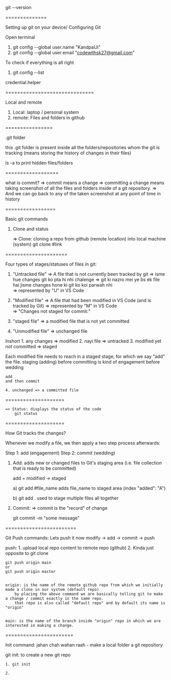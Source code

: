
git --version 


==============

Setting up git on your device/ Configuring Git

Open terminal
1. git config --global user.name "KandpalJi"
2. git config --global user.email "codewithsk27@gmail.com"

To check if everything is all right
1. git config --list

credential.helper


==============================


Local and remote
1. Local: laptop / personal system
2. remote: Files and folders in github

================

.git folder

this .git folder is present inside all the folders/repositories whom the git is tracking (means storing the history of changes in their files)


ls -a to print hidden files/folders


==================

what is commit?
=> commit means a change
=> committing a change means taking screenshot of all the files and folders inside of a git repository.
=> And we can go back to any of the taken screenshot at any point of time in history


=================


Basic git commands
1. Clone and status

	=> Clone: cloning a repo from github (remote location) into local machine (system)
		git clone #link


=====================

Four types of stages/statuses of files in git:

1. "Untracked file"
	=> A file that is not currently been tracked by git
	=> isme hue changes git ko pta hi nhi chalenge
	=> git ki nazro mei ye bs ek file hai jisme changes hone ki git ko koi parwah nhi	 
	=> represented by "U" in VS Code

2. "Modified file"
	=> A file that had been modified in VS Code (and is tracked by Git)
	=> represented by "M" in VS Code	
	=> "Changes not staged for commit:"

3. "staged file"
	=> a modified file that is not yet committed

4. "Unmodified file"
	=> unchanged file


Inshort
	1. any changes => modified
	2. nayi file => untracked
	3. modified yet not committed => staged

Each modified file needs to reach in a staged stage, for which we say "add" the file. staging (adding) before committing is kind of engagement before wedding

	add 
	and then commit

	4. unchanged => a committed file


====================

	=> Status: displays the status of the code
		git status 


====================

How Git tracks the changes?

Whenever we modify a file, we then apply a two step process afterwards:

Step 1: add     (engagement)
Step 2: commit  (wedding)

1. Add: 
	adds new or changed files to Git's staging area (i.e. file collection that is ready to be committed)

	add = modified -> staged

	a) git add #file_name
		adds file_name to staged area (index "added": "A")

	
	b) git add . 
		used to stage multiple files all together


2. Commit:
	=> commit is the "record" of change

	git commit -m "some message"
	

========================


Git Push commands: Lets push it now
modify -> add -> commit -> push

push: 
	1. upload local repo content to remote repo (github)
	2. Kinda just opposite to git clone
	

	git push origin main
	or 
	git push origin master

	
	origin: is the name of the remote github repo from which we initially made a clone in our system (default repo)
		by placing the above command we are basically telling git to make a change / commit exactly in the same repo.
		that repo is also called "default repo" and by default its name is "origin"

	
	main: is the name of the branch inside "origin" repo in which we are interested in making a change.


=======================

Init command: jahan chah wahan raah - make a local folder a git repository

git init: to create a new git repo

	1. git init

	2. 